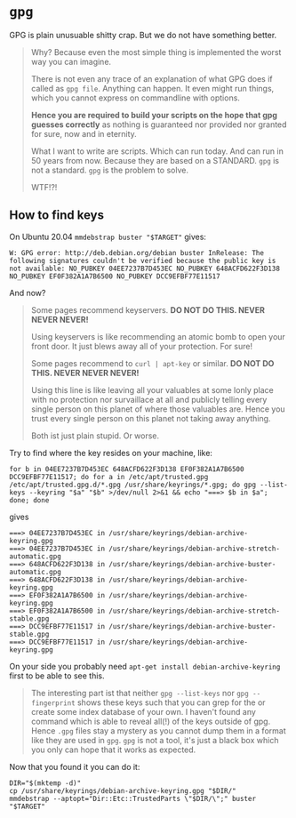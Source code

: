 # `gpg`

GPG is plain unusuable shitty crap.  But we do not have something better.

> Why?  Because even the most simple thing is implemented the worst way you can imagine.
>
> There is not even any trace of an explanation of what GPG does if called as `gpg file`.
> Anything can happen.  It even might run things, which you cannot express on commandline
> with options.
>
> **Hence you are required to build your scripts on the hope that gpg guesses correctly**
> as nothing is guaranteed nor provided nor granted for sure, now and in eternity.
>
> What I want to write are scripts.  Which can run today.  And can run in 50 years from now.
> Because they are based on a STANDARD.  `gpg` is not a standard.  `gpg` is the problem to solve.
>
> WTF!?!

## How to find keys

On Ubuntu 20.04 `mmdebstrap buster "$TARGET"` gives:

```
W: GPG error: http://deb.debian.org/debian buster InRelease: The following signatures couldn't be verified because the public key is not available: NO_PUBKEY 04EE7237B7D453EC NO_PUBKEY 648ACFD622F3D138 NO_PUBKEY EF0F382A1A7B6500 NO_PUBKEY DCC9EFBF77E11517
```

And now?

> Some pages recommend keyservers.  **DO NOT DO THIS.  NEVER NEVER NEVER!**
>
> Using keyservers is like recommending an atomic bomb to open your front door.
> It just blews away all of your protection.  For sure!
>
> Some pages recommend to `curl | apt-key` or similar.  **DO NOT DO THIS.  NEVER NEVER NEVER!**
>
> Using this line is like leaving all your valuables at some lonly place with no protection
> nor survaillace at all and publicly telling every single person on this planet of where those
> valuables are.  Hence you trust every single person on this planet not taking away anything.
>
> Both ist just plain stupid.  Or worse.

Try to find where the key resides on your machine, like:

```
for b in 04EE7237B7D453EC 648ACFD622F3D138 EF0F382A1A7B6500 DCC9EFBF77E11517; do for a in /etc/apt/trusted.gpg /etc/apt/trusted.gpg.d/*.gpg /usr/share/keyrings/*.gpg; do gpg --list-keys --keyring "$a" "$b" >/dev/null 2>&1 && echo "===> $b in $a"; done; done
```

gives

```
===> 04EE7237B7D453EC in /usr/share/keyrings/debian-archive-keyring.gpg
===> 04EE7237B7D453EC in /usr/share/keyrings/debian-archive-stretch-automatic.gpg
===> 648ACFD622F3D138 in /usr/share/keyrings/debian-archive-buster-automatic.gpg
===> 648ACFD622F3D138 in /usr/share/keyrings/debian-archive-keyring.gpg
===> EF0F382A1A7B6500 in /usr/share/keyrings/debian-archive-keyring.gpg
===> EF0F382A1A7B6500 in /usr/share/keyrings/debian-archive-stretch-stable.gpg
===> DCC9EFBF77E11517 in /usr/share/keyrings/debian-archive-buster-stable.gpg
===> DCC9EFBF77E11517 in /usr/share/keyrings/debian-archive-keyring.gpg
```

On your side you probably need `apt-get install debian-archive-keyring` first to be able to see this.

> The interesting part ist that neither `gpg --list-keys` nor `gpg --fingerprint`
> shows these keys such that you can grep for the or create some index database
> of your own.  I haven't found any command which is able to reveal all(!)
> of the keys outside of gpg.  Hence `.gpg` files stay a mystery as you cannot
> dump them in a format like they are used in `gpg`.  `gpg` is not a tool,
> it's just a black box which you only can hope that it works as expected.

Now that you found it you can do it:

```
DIR="$(mktemp -d)"
cp /usr/share/keyrings/debian-archive-keyring.gpg "$DIR/"
mmdebstrap --aptopt="Dir::Etc::TrustedParts \"$DIR/\";" buster "$TARGET"
```
